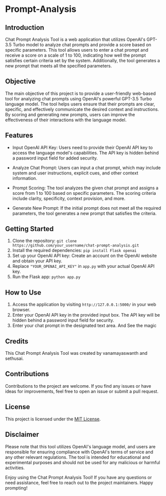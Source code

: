 # Prompt-Analysis


## Introduction

Chat Prompt Analysis Tool is a web application that utilizes OpenAI's GPT-3.5 Turbo model to analyze chat prompts and provide a score based on specific parameters. This tool allows users to enter a chat prompt and receive a score on a scale of 1 to 100, indicating how well the prompt satisfies certain criteria set by the system. Additionally, the tool generates a new prompt that meets all the specified parameters.

## Objective

The main objective of this project is to provide a user-friendly web-based tool for analyzing chat prompts using OpenAI's powerful GPT-3.5 Turbo language model. The tool helps users ensure that their prompts are clear, specific, and effectively communicate the desired context and instructions. By scoring and generating new prompts, users can improve the effectiveness of their interactions with the language model.

## Features

- Input OpenAI API Key: Users need to provide their OpenAI API key to access the language model's capabilities. The API key is hidden behind a password input field for added security.

- Analyze Chat Prompt: Users can input a chat prompt, which may include system and user instructions, explicit cues, and other context information.

- Prompt Scoring: The tool analyzes the given chat prompt and assigns a score from 1 to 100 based on specific parameters. The scoring criteria include clarity, specificity, context provision, and more.

- Generate New Prompt: If the initial prompt does not meet all the required parameters, the tool generates a new prompt that satisfies the criteria.

## Getting Started

1. Clone the repository: `git clone https://github.com/your_username/chat-prompt-analysis.git`
2. Install the required dependencies: `pip install Flask openai`
3. Set up your OpenAI API key: Create an account on the OpenAI website and obtain your API key.
4. Replace `"YOUR_OPENAI_API_KEY"` in `app.py` with your actual OpenAI API key.
5. Run the Flask app: `python app.py`

## How to Use

1. Access the application by visiting `http://127.0.0.1:5000/` in your web browser.
2. Enter your OpenAI API key in the provided input box. The API key will be hidden behind a password input field for security.
3. Enter your chat prompt in the designated text area. And See the magic 

## Credits

This Chat Prompt Analysis Tool was created by vanamayaswanth and sethusai.

## Contributions

Contributions to the project are welcome. If you find any issues or have ideas for improvements, feel free to open an issue or submit a pull request.

## License

This project is licensed under the [MIT License](LICENSE).

## Disclaimer

Please note that this tool utilizes OpenAI's language model, and users are responsible for ensuring compliance with OpenAI's terms of service and any other relevant regulations. The tool is intended for educational and experimental purposes and should not be used for any malicious or harmful activities.

Enjoy using the Chat Prompt Analysis Tool! If you have any questions or need assistance, feel free to reach out to the project maintainers. Happy prompting!
